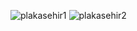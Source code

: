 ![plakasehir1](https://github.com/emreal4390/PlakaSehirBulma/assets/96690772/b0bd0af4-6e1e-4911-b20c-7f7f5065cb20)
![plakasehir2](https://github.com/emreal4390/PlakaSehirBulma/assets/96690772/0b546359-6a96-4509-b5ba-da5f620449e1)
